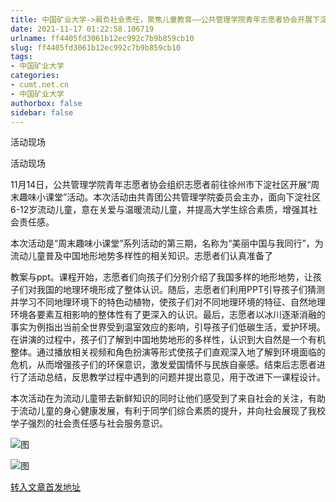 ```yaml
---
title: 中国矿业大学->肩负社会责任，聚焦儿童教育——公共管理学院青年志愿者协会开展下淀社区“周末趣味小课堂”活动 | cumt.net.cn
date: 2021-11-17 01:22:58.106719
urlname: ff4405fd3061b12ec992c7b9b859cb10
slug: ff4405fd3061b12ec992c7b9b859cb10
tags: 
- 中国矿业大学
categories:
- cumt.net.cn
- 中国矿业大学
authorbox: false
sidebar: false
---
```

活动现场

活动现场  

11月14日，公共管理学院青年志愿者协会组织志愿者前往徐州市下淀社区开展“周末趣味小课堂”活动。本次活动由共青团公共管理学院委员会主办，面向下淀社区6-12岁流动儿童，意在关爱与温暖流动儿童，并提高大学生综合素质，增强其社会责任感。

本次活动是“周末趣味小课堂”系列活动的第三期，名称为“美丽中国与我同行”，为流动儿童普及中国地形地势多样性的相关知识。志愿者们认真准备了
<!--more-->
教案与ppt。课程开始，志愿者们向孩子们分别介绍了我国多样的地形地势，让孩子们对我国的地理环境形成了整体认识。随后，志愿者们利用PPT引导孩子们猜测并学习不同地理环境下的特色动植物，使孩子们对不同地理环境的特征、自然地理环境各要素互相影响的整体性有了更深入的认识。最后，志愿者以冰川逐渐消融的事实为例指出当前全世界受到温室效应的影响，引导孩子们低碳生活，爱护环境。在讲演的过程中，孩子们了解到中国地势地形的多样性，认识到大自然是一个有机整体。通过播放相关视频和角色扮演等形式使孩子们直观深入地了解到环境面临的危机，从而增强孩子们的环保意识，激发爱国情怀与民族自豪感。结束后志愿者进行了活动总结，反思教学过程中遇到的问题并提出意见，用于改进下一课程设计。

本次活动在为流动儿童带去新鲜知识的同时让他们感受到了来自社会的关注，有助于流动儿童的身心健康发展，有利于同学们综合素质的提升，并向社会展现了我校学子强烈的社会责任感与社会服务意识。

![图](http://xwzx.cumt.edu.cn/_upload/article/images/3c/5c/a3732f7e4e31a967c8176c11cf62/6d974a61-81e5-41b6-8711-f4539b87b704.jpg)

![图](http://xwzx.cumt.edu.cn/_upload/article/images/3c/5c/a3732f7e4e31a967c8176c11cf62/bcaa5659-2dc8-4682-a70d-174d9a58570b.jpg)

[转入文章首发地址](http://xwzx.cumt.edu.cn/54/5e/c523a611422/page.htm)